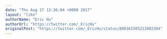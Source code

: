 ```yaml
---
date: "Thu Aug 17 12:36:04 +0000 2017"
layout: "like"
authorName: "Eric Hu"
authorUrl: "https://twitter.com/_EricHu"
originalPost: "https://twitter.com/_EricHu/status/898161505212002304"
---
```

